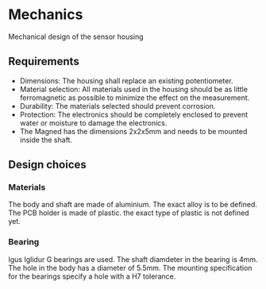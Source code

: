 # Mechanics
Mechanical design of the sensor housing

## Requirements
* Dimensions: The housing shall replace an existing potentiometer. 
* Material selection: All materials used in the housing should be as little ferromagnetic as possible to minimize the effect on the measurement. 
* Durability: The materials selected should prevent corrosion. 
* Protection: The electronics should be completely enclosed to prevent water or moisture to damage the electronics. 
* The Magned has the dimensions 2x2x5mm and needs to be mounted inside the shaft. 

## Design choices

### Materials
The body and shaft are made of aluminium. The exact alloy is to be defined. The PCB holder is made of plastic. the exact type of plastic is not defined yet. 

### Bearing
Igus Iglidur G bearings are used. The shaft diamdeter in the bearing is 4mm. The hole in the body has a diameter of 5.5mm. The mounting specification for the bearings specify a hole with a H7 tolerance. 

